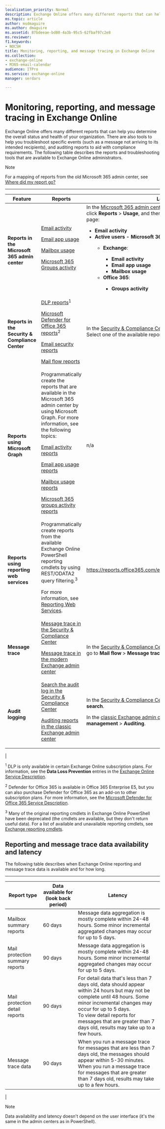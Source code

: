 ```yaml
---
localization_priority: Normal
description: Exchange Online offers many different reports that can help you determine the overall status and health of your organization. There are also tools to help you troubleshoot specific events (such as a message not arriving to its intended recipients), and auditing reports to aid with compliance requirements. The following table describes the reports and troubleshooting tools that are available to Exchange Online administrators.
ms.topic: article
author: msdmaguire
ms.author: dmaguire
ms.assetid: 87bdeeae-bd80-4a3b-95c5-62fbaf97c2e8
ms.reviewer: 
f1.keywords:
- NOCSH
title: Monitoring, reporting, and message tracing in Exchange Online
ms.collection: 
- exchange-online
- M365-email-calendar
audience: ITPro
ms.service: exchange-online
manager: serdars

---
```


# Monitoring, reporting, and message tracing in Exchange Online

Exchange Online offers many different reports that can help you determine the overall status and health of your organization. There are also tools to help you troubleshoot specific events (such as a message not arriving to its intended recipients), and auditing reports to aid with compliance requirements. The following table describes the reports and troubleshooting tools that are available to Exchange Online administrators.

> [!NOTE]
> For a mapping of reports from the old Microsoft 365 admin center, see [Where did my report go?](https://support.microsoft.com/office/4f7ce026-8be0-4800-849c-28071df0b85f)

****

|Feature|Reports|Location|
|---|---|---|
|**Reports in the Microsoft 365 admin center**|[Email activity](https://docs.microsoft.com/microsoft-365/admin/activity-reports/email-activity) <p> [Email app usage](https://docs.microsoft.com/microsoft-365/admin/activity-reports/email-apps-usage) <p> [Mailbox usage](https://docs.microsoft.com/microsoft-365/admin/activity-reports/mailbox-usage) <p> [Microsoft 365 Groups activity](https://docs.microsoft.com/microsoft-365/admin/activity-reports/office-365-groups)|In the [Microsoft 365 admin center](https://portal.office.com/adminportal/home), go to **Show all** (if necessary), click **Reports** \> **Usage**, and then select one of the reports on the page:<ul><li>**Email activity**</li><li>**Active users - Microsoft 365 services** \> **View more**:</li><ul><li> **Exchange**:</li><ul><li>**Email activity**</li><li>**Email app usage**</li><li>**Mailbox usage**</li></ul></li><li>**Office 365**:</li><ul><li>**Groups activity**</li></ul></ul></ul>|
|**Reports in the Security & Compliance Center**|[DLP reports](https://docs.microsoft.com/microsoft-365/compliance/view-the-dlp-reports)<sup>1</sup> <p> [Microsoft Defender for Office 365 reports](https://docs.microsoft.com/microsoft-365/security/office-365-security/view-reports-for-atp)<sup>2</sup> <p> [Email security reports](https://docs.microsoft.com/microsoft-365/security/office-365-security/view-email-security-reports) <p> [Mail flow reports](https://docs.microsoft.com/en-us/microsoft-365/security/office-365-security/view-mail-flow-reports)|In the [Security & Compliance Center](https://protection.office.com), go to **Reports** \> **Dashboard**. Select one of the available reports on the page. <p> |
|**Reports using Microsoft Graph**|Programmatically create the reports that are available in the Microsoft 365 admin center by using Microsoft Graph. For more information, see the following topics: <p>[Email activity reports](https://docs.microsoft.com/graph/api/resources/email-activity-reports) <p> [Email app usage reports](https://docs.microsoft.com/graph/api/resources/email-app-usage-reports) <p> [Mailbox usage reports](https://docs.microsoft.com/en-us/graph/api/resources/mailbox-usage-reports) <p> [Microsoft 365 groups activity reports](https://docs.microsoft.com/graph/api/resources/mailbox-usage-reports)|n/a|
|**Reports using reporting web services**|Programmatically create reports from the available Exchange Online PowerShell reporting cmdlets by using REST/ODATA2 query filtering.<sup>3</sup> <p> For more information, see [Reporting Web Services](https://docs.microsoft.com/previous-versions/office/developer/o365-enterprise-developers/jj984325(v=office.15)).|<https://reports.office365.com/ecp/reportingwebservice/reporting.svc>|
|**Message trace**|[Message trace in the Security & Compliance Center](https://docs.microsoft.com/microsoft-365/security/office-365-security/message-trace-scc) <p> [Message trace in the modern Exchange admin center](trace-an-email-message/message-trace-modern-eac.md)|In the [Security & Compliance Center](https://protection.office.com) or the [Exchange admin center](https://admin.exchange.microsoft.com), go to **Mail flow** \> **Message trace**.|
|**Audit logging**|[Search the audit log in the Security & Compliance Center](https://docs.microsoft.com/microsoft-365/compliance/search-the-audit-log-in-security-and-compliance) <p> [Auditing reports in the classic Exchange admin center](../security-and-compliance/exchange-auditing-reports/exchange-auditing-reports.md)|In the [Security & Compliance Center](https://protection.office.com), go to **Search** \> **Audiy log search**. <p> In the [classic Exchange admin center](https://admin.protection.outlook.com/ecp/), go to **Compliance management** > **Auditing**.|
|

<sup>1</sup> DLP is only available in certain Exchange Online subscription plans. For information, see the **Data Loss Prevention** entries in the [Exchange Online Service Description](https://docs.microsoft.com/office365/servicedescriptions/exchange-online-service-description/exchange-online-service-description).

<sup>2</sup> Defender for Office 365 is available in Office 365 Enterprise E5, but you can also purchase Defender for Office 365 as an add-on to other subscription plans. For more information, see the [Microsoft Defender for Office 365 Service Description](https://docs.microsoft.com/office365/servicedescriptions/office-365-advanced-threat-protection-service-description).

<sup>3</sup> Many of the original reporting cmdlets in Exchange Online PowerShell have been deprecated (the cmdlets are available, but they don't return useful data). For a list of available and unavailable reporting cmdlets, see [Exchange reporting cmdlets](https://docs.microsoft.com/powershell/module/exchange/#reporting).

## Reporting and message trace data availability and latency

The following table describes when Exchange Online reporting and message trace data is available and for how long.

****

|Report type|Data available for (look back period)|Latency|
|---|---|---|
|Mailbox summary reports|60 days|Message data aggregation is mostly complete within 24-48 hours. Some minor incremental aggregated changes may occur for up to 5 days.|
|Mail protection summary reports|90 days|Message data aggregation is mostly complete within 24-48 hours. Some minor incremental aggregated changes may occur for up to 5 days.|
|Mail protection detail reports|90 days|For detail data that's less than 7 days old, data should appear within 24 hours but may not be complete until 48 hours. Some minor incremental changes may occur for up to 5 days. <br/> To view detail reports for messages that are greater than 7 days old, results may take up to a few hours.|
|Message trace data|90 days|When you run a message trace for messages that are less than 7 days old, the messages should appear within 5-30 minutes. <br/> When you run a message trace for messages that are greater than 7 days old, results may take up to a few hours.|
|

> [!NOTE]
> Data availability and latency doesn't depend on the user interface (it's the same in the admin centers as in PowerShell).
